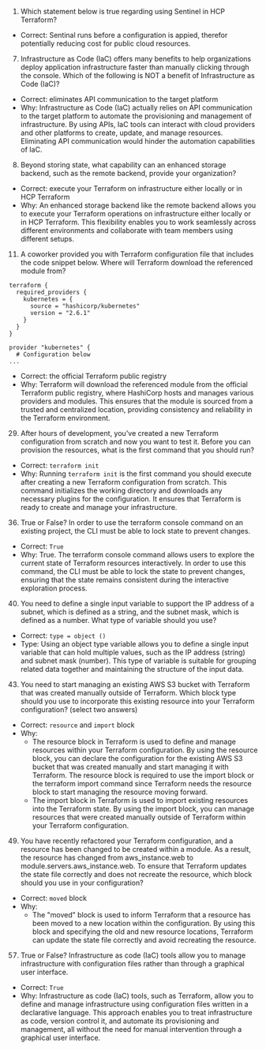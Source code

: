 1. Which statement below is true regarding using Sentinel in HCP Terraform?
- Correct: Sentinal runs before a configuration is appied, therefor potentially reducing cost for public cloud resources.

7. Infrastructure as Code (IaC) offers many benefits to help organizations deploy application infrastructure faster than manually clicking through the console. Which of the following is NOT a benefit of Infrastructure as Code (IaC)?
- Correct: eliminates API communication to the target platform
- Why: Infrastructure as Code (IaC) actually relies on API communication to the target platform to automate the provisioning and management of infrastructure. By using APIs, IaC tools can interact with cloud providers and other platforms to create, update, and manage resources. Eliminating API communication would hinder the automation capabilities of IaC.

8. Beyond storing state, what capability can an enhanced storage backend, such as the remote backend, provide your organization?
- Correct: execute your Terraform on infrastructure either locally or in HCP Terraform
- Why: An enhanced storage backend like the remote backend allows you to execute your Terraform operations on infrastructure either locally or in HCP Terraform. This flexibility enables you to work seamlessly across different environments and collaborate with team members using different setups.

11. A coworker provided you with Terraform configuration file that includes the code snippet below. Where will Terraform download the referenced module from?
```
terraform {
  required_providers {
    kubernetes = {
      source = "hashicorp/kubernetes"
      version = "2.6.1"
    }
  }
}
 
provider "kubernetes" {
  # Configuration below
...
```

- Correct: the official Terraform public registry
- Why: Terraform will download the referenced module from the official Terraform public registry, where HashiCorp hosts and manages various providers and modules. This ensures that the module is sourced from a trusted and centralized location, providing consistency and reliability in the Terraform environment.

29. After hours of development, you've created a new Terraform configuration from scratch and now you want to test it. Before you can provision the resources, what is the first command that you should run?
- Correct: `terraform init`
- Why: Running `terraform init` is the first command you should execute after creating a new Terraform configuration from scratch. This command initializes the working directory and downloads any necessary plugins for the configuration. It ensures that Terraform is ready to create and manage your infrastructure.

36. True or False? In order to use the terraform console command on an existing project, the CLI must be able to lock state to prevent changes.
- Correct: `True`
- Why: True. The terraform console command allows users to explore the current state of Terraform resources interactively. In order to use this command, the CLI must be able to lock the state to prevent changes, ensuring that the state remains consistent during the interactive exploration process. 

40. You need to define a single input variable to support the IP address of a subnet, which is defined as a string, and the subnet mask, which is defined as a number. What type of variable should you use?
- Correct: `type = object ()`
- Type: Using an object type variable allows you to define a single input variable that can hold multiple values, such as the IP address (string) and subnet mask (number). This type of variable is suitable for grouping related data together and maintaining the structure of the input data.

43. You need to start managing an existing AWS S3 bucket with Terraform that was created manually outside of Terraform. Which block type should you use to incorporate this existing resource into your Terraform configuration? (select two answers)
- Correct: `resource` and `import` block
- Why: 
    - The resource block in Terraform is used to define and manage resources within your Terraform configuration. By using the resource block, you can declare the configuration for the existing AWS S3 bucket that was created manually and start managing it with Terraform. The resource block is required to use the import block or the terraform import command since Terraform needs the resource block to start managing the resource moving forward.
    - The import block in Terraform is used to import existing resources into the Terraform state. By using the import block, you can manage resources that were created manually outside of Terraform within your Terraform configuration.

49. You have recently refactored your Terraform configuration, and a resource has been changed to be created within a module. As a result, the resource has changed from aws_instance.web to module.servers.aws_instance.web. To ensure that Terraform updates the state file correctly and does not recreate the resource, which block should you use in your configuration?
- Correct: `moved` block
- Why:
    - The "moved" block is used to inform Terraform that a resource has been moved to a new location within the configuration. By using this block and specifying the old and new resource locations, Terraform can update the state file correctly and avoid recreating the resource.

57. True or False? Infrastructure as code (IaC) tools allow you to manage infrastructure with configuration files rather than through a graphical user interface.
- Correct: `True`
- Why: Infrastructure as code (IaC) tools, such as Terraform, allow you to define and manage infrastructure using configuration files written in a declarative language. This approach enables you to treat infrastructure as code, version control it, and automate its provisioning and management, all without the need for manual intervention through a graphical user interface.
